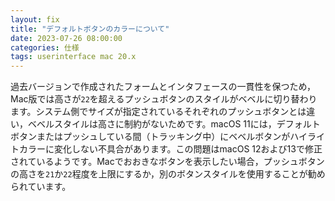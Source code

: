 ```yaml
---
layout: fix
title: "デフォルトボタンのカラーについて"
date: 2023-07-26 08:00:00
categories: 仕様
tags: userinterface mac 20.x
---
```


過去バージョンで作成されたフォームとインタフェースの一貫性を保つため，Mac版では高さが`22`を超えるプッシュボタンのスタイルがベベルに切り替わります。システム側でサイズが指定されているそれぞれのプッシュボタンとは違い，ベベルスタイルは高さに制約がないためです。macOS 11には，デフォルトボタンまたはプッシュしている間（トラッキング中）にベベルボタンがハイライトカラーに変化しない不具合があります。この問題はmacOS 12および13で修正されているようです。Macでおおきなボタンを表示したい場合，プッシュボタンの高さを`21`か`22`程度を上限にするか，別のボタンスタイルを使用することが勧められています。